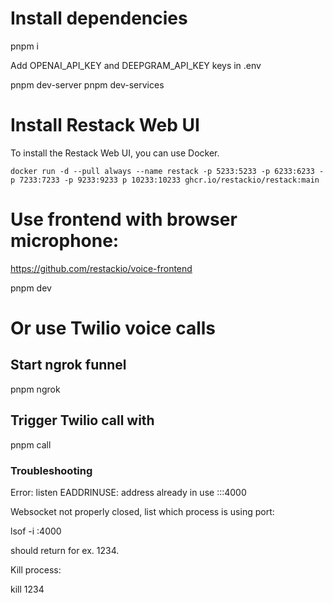 # Install dependencies

pnpm i

Add OPENAI_API_KEY and DEEPGRAM_API_KEY keys in .env

pnpm dev-server
pnpm dev-services

# Install Restack Web UI

To install the Restack Web UI, you can use Docker.

```
docker run -d --pull always --name restack -p 5233:5233 -p 6233:6233 -p 7233:7233 -p 9233:9233 p 10233:10233 ghcr.io/restackio/restack:main
```

# Use frontend with browser microphone:

https://github.com/restackio/voice-frontend

pnpm dev

# Or use Twilio voice calls

## Start ngrok funnel

pnpm ngrok

## Trigger Twilio call with

pnpm call

### Troubleshooting

Error: listen EADDRINUSE: address already in use :::4000

Websocket not properly closed, list which process is using port:

lsof -i :4000

should return for ex. 1234.

Kill process:

kill 1234
